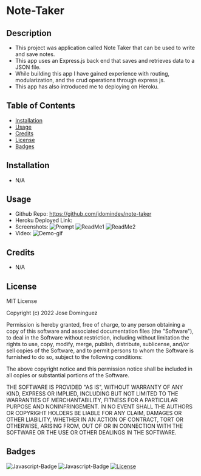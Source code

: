 # Note-Taker
## Description
- This project was application called Note Taker that can be used to write and save notes. 
- This app uses an Express.js back end that saves and retrieves data to a JSON file.
- While building this app I have gained experience with routing, modularization, and the crud operations through express js. 
- This app has also introduced me to deploying on Heroku.
## Table of Contents
- [Installation](#installation)
- [Usage](#usage)
- [Credits](#credits)
- [License](#license)
- [Badges](#badges)
## Installation
- N/A
## Usage
- Github Repo: https://github.com/jdomindev/note-taker
- Heroku Deployed Link: 
- Screenshots:
    ![Prompt](./images/screenshot-prompts.png)
    ![ReadMe1](./images/screenshot-readme-demo1.png)
    ![ReadMe2](./images/screenshot-readme-demo2.png)
- Video:
    ![Demo-gif](./images/demo-video.gif)
## Credits
- N/A
## License
MIT License

Copyright (c) 2022 Jose Dominguez

Permission is hereby granted, free of charge, to any person obtaining a copy of this software and associated documentation files (the "Software"), to deal in the Software without restriction, including without limitation the rights to use, copy, modify, merge, publish, distribute, sublicense, and/or sell copies of the Software, and to permit persons to whom the Software is furnished to do so, subject to the following conditions:

The above copyright notice and this permission notice shall be included in all copies or substantial portions of the Software.

THE SOFTWARE IS PROVIDED "AS IS", WITHOUT WARRANTY OF ANY KIND, EXPRESS OR IMPLIED, INCLUDING BUT NOT LIMITED TO THE WARRANTIES OF MERCHANTABILITY, FITNESS FOR A PARTICULAR PURPOSE AND NONINFRINGEMENT. IN NO EVENT SHALL THE AUTHORS OR COPYRIGHT HOLDERS BE LIABLE FOR ANY CLAIM, DAMAGES OR OTHER LIABILITY, WHETHER IN AN ACTION OF CONTRACT, TORT OR OTHERWISE, ARISING FROM, OUT OF OR IN CONNECTION WITH THE SOFTWARE OR THE USE OR OTHER DEALINGS IN THE SOFTWARE.
## Badges
![Javascript-Badge](https://img.shields.io/badge/Code-Javascript-yellow)
![Javascript-Badge](https://img.shields.io/badge/Code-Node.js-green)
[![License](https://img.shields.io/badge/License-MIT-lightgrey.svg)](https://opensource.org/licenses/MIT)